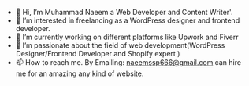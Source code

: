 - 👋 Hi, I’m Muhammad Naeem a Web Developer and Content Writer'.
- 👀 I’m interested in freelancing as a WordPress designer and frontend developer.
- 🌱 I’m currently working on different platforms like Upwork and Fiverr
- 💞️ I’m passionate about the field of web development(WordPress Designer/Frontend Developer and Shopify expert )
- 📫 How to reach me. By Emailing: naeemssp666@gmail.com 
can hire me for an amazing any kind of website. 
<!---
naeemssp/naeemssp is a ✨ special ✨ repository because its `README.md` (this file) appears on your GitHub profile.
You can click the Preview link to take a look at your changes.
--->
